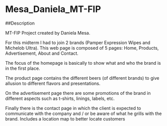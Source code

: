 # Mesa_Daniela_MT-FIP

##Description

MT-FIP Project created by Daniela Mesa.

For this midterm I had to join 2 brands (Pamper Expression Wipes and Michelob Ultra). This web page is composed of 5 pages: Home, Products, Advertisement, About and Contact.

The focus of the homepage is basically to show what and who the brand is in the first place.

The product page contains the different beers (of different brands) to give allusion to different flavors and presentations.

On the advertisement page there are some promotions of the brand in different aspects such as t-shirts, linings, labels, etc. 

Finally there is the contact page in which the client is expected to communicate with the company and / or be aware of what he grills with the brand. Includes a location map to better locate customers
